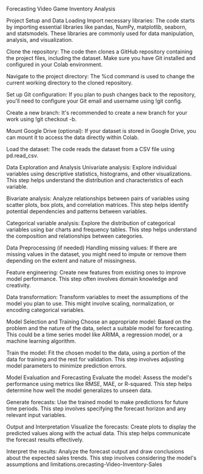 Forecasting  Video Game Inventory Analysis

Project Setup and Data Loading
Import necessary libraries: The code starts by importing essential libraries like pandas, NumPy, matplotlib, seaborn, and statsmodels. These libraries are commonly used for data manipulation, analysis, and visualization.

Clone the repository: The code then clones a GitHub repository containing the project files, including the dataset. Make sure you have Git installed and configured in your Colab environment.

Navigate to the project directory: The %cd command is used to change the current working directory to the cloned repository.

Set up Git configuration: If you plan to push changes back to the repository, you'll need to configure your Git email and username using !git config.

Create a new branch: It's recommended to create a new branch for your work using !git checkout -b.

Mount Google Drive (optional): If your dataset is stored in Google Drive, you can mount it to access the data directly within Colab.

Load the dataset: The code reads the dataset from a CSV file using pd.read_csv.

Data Exploration and Analysis
Univariate analysis: Explore individual variables using descriptive statistics, histograms, and other visualizations. This step helps understand the distribution and characteristics of each variable.

Bivariate analysis: Analyze relationships between pairs of variables using scatter plots, box plots, and correlation matrices. This step helps identify potential dependencies and patterns between variables.

Categorical variable analysis: Explore the distribution of categorical variables using bar charts and frequency tables. This step helps understand the composition and relationships between categories.

Data Preprocessing (if needed)
Handling missing values: If there are missing values in the dataset, you might need to impute or remove them depending on the extent and nature of missingness.

Feature engineering: Create new features from existing ones to improve model performance. This step often involves domain knowledge and creativity.

Data transformation: Transform variables to meet the assumptions of the model you plan to use. This might involve scaling, normalization, or encoding categorical variables.

Model Selection and Training
Choose an appropriate model: Based on the problem and the nature of the data, select a suitable model for forecasting. This could be a time series model like ARIMA, a regression model, or a machine learning algorithm.

Train the model: Fit the chosen model to the data, using a portion of the data for training and the rest for validation. This step involves adjusting model parameters to minimize prediction errors.

Model Evaluation and Forecasting
Evaluate the model: Assess the model's performance using metrics like RMSE, MAE, or R-squared. This step helps determine how well the model generalizes to unseen data.

Generate forecasts: Use the trained model to make predictions for future time periods. This step involves specifying the forecast horizon and any relevant input variables.

Output and Interpretation
Visualize the forecasts: Create plots to display the predicted values along with the actual data. This step helps communicate the forecast results effectively.

Interpret the results: Analyze the forecast output and draw conclusions about the expected sales trends. This step involves considering the model's assumptions and limitations.orecasting-Video-Inventory-Sales
